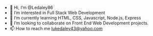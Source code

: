 - 👋 Hi, I’m @Ledaley86
- 👀 I’m interested in Full Stack Web Development
- 🌱 I’m currently learning HTML, CSS, Javascript, Node.js, Express
- 💞️ I’m looking to collaborate on Front End Web Development projects.
- 📫 How to reach me lukedaley43@yahoo.com

<!---
Ledaley86/Ledaley86 is a ✨ special ✨ repository because its `README.md` (this file) appears on your GitHub profile.
You can click the Preview link to take a look at your changes.
--->
